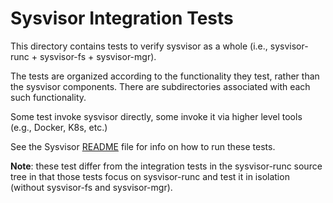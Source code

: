 Sysvisor Integration Tests
==========================

This directory contains tests to verify sysvisor as a whole (i.e.,
sysvisor-runc + sysvisor-fs + sysvisor-mgr).

The tests are organized according to the functionality they test,
rather than the sysvisor components. There are subdirectories
associated with each such functionality.

Some test invoke sysvisor directly, some invoke it via higher level
tools (e.g., Docker, K8s, etc.)

See the Sysvisor [README](https://github.com/nestybox/sysvisor/blob/master/README.md) file for info on how to run these tests.

**Note**: these test differ from the integration tests in the
sysvisor-runc source tree in that those tests focus on sysvisor-runc
and test it in isolation (without sysvisor-fs and sysvisor-mgr).
